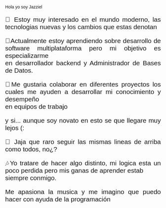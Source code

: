 <body style="text-align: justify; font-family: sans-serif;">
  <p>Hola yo soy Jazziel</p>
<div style="font-size: 1.5em;">
    <p>👀 Estoy muy interesado en el mundo moderno, las tecnologias nuevas y los cambios que estas denotan</p>
       <p>🌱Actualmente estoy aprendiendo sobre desarrollo de software multiplataforma pero mi objetivo es especializarme<br> en desarrollador backend y Administrador de Bases de Datos.</p>
       <p>💞️Me gustaria colaborar en diferentes proyectos los cuales me ayuden a desarrollar mi conocimiento y desempeño<br>
         en equipos de trabajo</p>
      <p>y si... aunque soy novato en esto se que llegare muy lejos (:
        </p>

  <p> 🤣 Jaja que raro seguir las mismas lineas de arriba como todos, no¿?</p>
  <p> 🎶Yo tratare de hacer algo distinto, mi logica esta un poco perdida pero mis ganas de aprender estab <br> siempre conmigo.</p>
<p>Me apasiona la musica y me imagino que puedo hacer con ayuda de la programación</p>
    </div>
</body>
</html>
